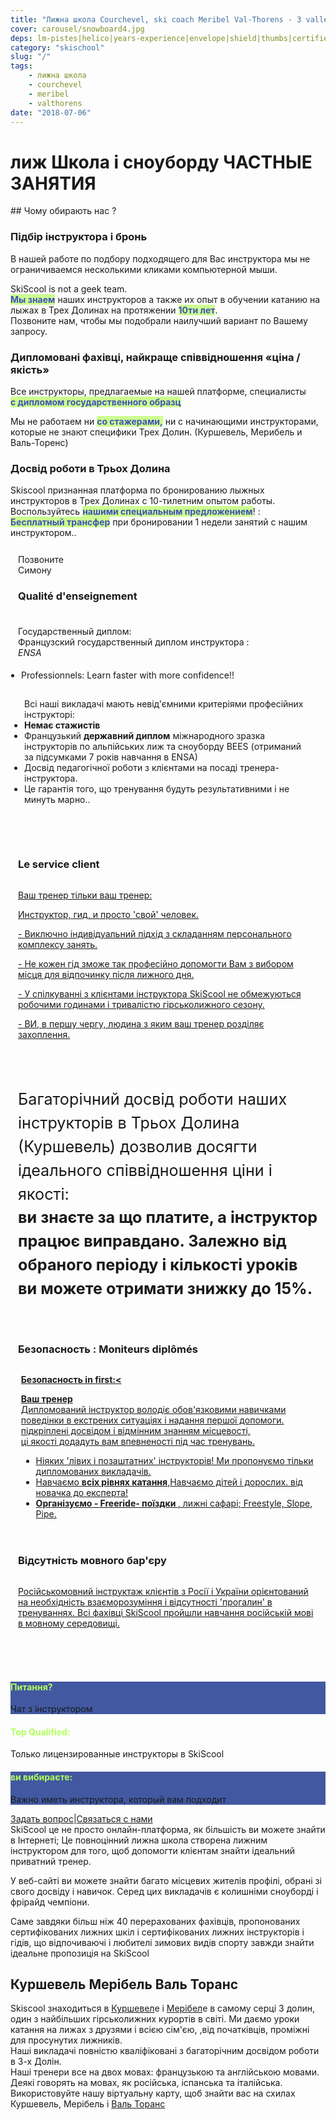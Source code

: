 ```yaml
---
title: "Лижна школа Courchevel, ski coach Meribel Val-Thorens - 3 valleys" 
cover: carousel/snowboard4.jpg
deps: lm-pistes|helico|years-experience|envelope|shield|thumbs|certified|guide
category: "skischool"
slug: "/"
tags:
    - лижна школа
    - courchevel
    - meribel
    - valthorens
date: "2018-07-06"
---
```


# лиж Школа і сноуборду ЧАСТНЫЕ ЗАНЯТИЯ

## Чому обирають нас ? 


<div class="md-grid md-cell--middle">
<div class="md-cell md-cell--4 md-cell--8-tablet">
<imgtest data="guide.png" height="75" width="200px" directory="pages" alt="Courchevel"></imgtest>
<div class="md-block-centered md-cell--6-tablet">
 <h3>Підбір інструктора і бронь</h3>
  <p>В нашей работе по подбору подходящего для Вас инструктора мы не ограничиваемся несколькими кликами компьютерной мыши.</p>
  <p>SkiScool is not a geek team.<br><b style="color:#3f51b5;background-color:#ccff90">Мы знаем</b>
  наших инструкторов а также их опыт в обучении катанию на лыжах в Трех Долинах на протяжении <b style="color:#3f51b5;background-color:#ccff90">10ти лет</b>. <br>
Позвоните нам, чтобы мы подобрали наилучший вариант по Вашему запросу.</p>
  </div>
</div>


<div class="md-cell md-cell--4 md-cell--8-tablet">
 <imgtest data="certified.png" height="75" width="200px" directory="pages" alt="moniteur de ski Courchevel"></imgtest>
 <div class="md-block-centered md-cell--6-tablet">
<h3>Дипломовані фахівці, найкраще співвідношення «ціна / якість»</h3>
 <p>Все инструкторы, предлагаемые на нашей платформе, 
специалисты <br><b style="color:#3f51b5;background-color:#ccff90">с дипломом государственного образц</b></p>
 <p>Мы не работаем ни <b style="color:#3f51b5;background-color:#ccff90">со стажерами,</b> ни с начинающими инструкторами, которые не знают специфики Трех Долин. (Куршевель, Мерибель и Валь-Торенс)</p>
</div>
</div>
 


<div class="md-cell md-cell--4 md-cell--8-tablet">
  <imgtest data="years-experience.png" height="75" width="200px" directory="pages" alt="Courchevel"></imgtest>
<div class="md-block-centered md-cell--6-tablet">
  <h3>Досвід роботи в Трьох Долина</h3> <p>Skiscool признанная платформа по бронированию лыжных инструкторов в Трех Долинах с 10-тилетним опытом работы.<br> Воспользуйтесь <b style="color:#3f51b5;background-color:#ccff90">нашими специальным предложением</b>! :<br> <b style="color:#3f51b5;background-color:#ccff90">Бесплатный трансфер</b> при бронировании 1 недели занятий с нашим инструктором..</p>
  </div>
  </div>
</div>


<div class="md-grid md-cell--middle" style="padding:12px;flex-flow: column wrap;">
 <div class="md-cell--middle" style="flex-direction: column;width: 120px;">Позвоните Симону<a href="tel:France+33675505209" class=" h2 black"><buttontest cls="btn-flat btn">
 <div class="mr1 fa-stack-big">
 <i class="fa fa-circle fa-stack-8x gray" style="color: rgb(178, 255, 89);"></i><i class="fa fa-phone fa-stack-4x navy"></i></div>
 </buttontest></a></div>



<div class="md-cell--middle" style="flex-direction: column; padding-bottom: 8%;">
<h3 style="margin-bottom: 5%;">Qualité d'enseignement</h3> 
<a title="Enseignement" style="display: flex; flex-direction: row;">
<imgtest data="certified.png" height="75" width="300px" directory="pages" alt="Courchevel"></imgtest>
<div>
 <p>Государственный диплом:  <br>Французский государственный диплом инструкторa :  <br>
<span classname="h6"><em>ENSA</em></span></p>
<ul style="padding: 5px;"><li>Professionnels: Learn faster with more confidence!!</li> </ul>
<ul style="padding: 10px;">Всі наші викладачі мають невід'ємними критеріями професійних інструкторі:
<li><b>Немає стажистів</b></li>
<li>Французький <b>державний диплом</b> міжнародного зразка інструкторів по альпійських лиж та сноуборду BEES (отриманий за підсумками 7 років навчання в ENSA)</li>
<li>Досвід педагогічної роботи з клієнтами на посаді тренерa-інструктора. </li>
<li>Це гарантія того, що тренування будуть результативними і не минуть марно..</li>
</div>
</a>
</div>


<div class="md-cell--middle" style="flex-direction: column; padding-bottom: 8%;">
<h3>Le service client</h3>
<a title="Notre Service" href="/L_ecole_de_ski/" style="display: flex; flex-direction: row;">
<div style="margin-right: 1%;">
<p>Ваш тренер тільки ваш тренер:</p>
<p> Инструктор, гид, и просто 'свой' человек.</p>
<p>- Виключно індивідуальний підхід з складанням персонального комплексу занять.</p>
<p> - Не кожен гід зможе так професійно допомогти Вам з вибором місця для відпочинку після лижного дня.</p>
<p> - У спілкуванні з клієнтами інструктора SkiScool не обмежуються робочими годинами і тривалістю гірськолижного сезону.</p>
<p>- ВИ, в першу чергу, людина з яким ваш тренер розділяє захоплення.</p>
</div>
<imgtest data="lm-pistes.jpg" height="75" width="300px" directory="pages" alt="service client"></imgtest>
</a>
</div> 



<div style="flex-direction: column;" class="md-cell--8 md-cell--middle">
<p style="font-size: 1.8em; line-height: 150%">
<i class="fa fa-quote-left"></i>
Багаторічний досвід роботи наших інструкторів в Трьох Долина (Куршевель) дозволив досягти ідеального співвідношення ціни і якості:<br>
<b>ви знаєте за що платите, а інструктор працює виправдано. Залежно від обраного періоду і кількості уроків ви можете отримати знижку до 15%.</b>
<i class="fa fa-quote-right"></i>
</p>
</div>



<div class="md-cell--middle" style="flex-direction: column;padding-top: 4%;padding-bottom: 4%;">
<h3>Безопасность : Moniteurs diplômés</h3>
<a title="Безопасность" href="/Chalets/" style="display: flex; flex-direction: row;">
<imgtest data="helico.jpg" height="75" width="300px" directory="pages" alt="Sécurité" coverclassname=""></imgtest>
<div style="margin-left: 1%;">
<p><b>Безопасность in first:<</b></p>
<p><b>Ваш тренер</b><br/>
Дипломований інструктор володіє обов'язковими навичками поведінки в екстрених ситуаціях і надання першої допомоги. <br/> підкріплені досвідом і відмінним знанням місцевості,<br/> ці якості додадуть вам впевненості під час тренувань.</p>
<ul>
<li>Ніяких 'лівих і позаштатних' інструкторів! Ми пропонуємо тільки дипломованих викладачів. </li>
<li>Навчаємо <b>всіх рівнях катання</b>,Навчаємо дітей і дорослих. від новачка до експерта!</li>
<li><b>Організуємо - Freeride- поїздки </b>, лижні сафарі; Freestyle, Slope, Pipe.</li>
</ul>
</div>
</a>
</div>


<div class="md-cell--middle" style="flex-direction: column;padding-bottom: 4%;">
<h3>Відсутність мовного бар'єру</h3>
<a title="Convivial coach" href="/Hotels/" style="display: flex; flex-direction: row;">
<div style="margin-right: 1%;">
<p>Російськомовний інструктаж клієнтів з Росії і України орієнтований на необхідність взаєморозуміння і відсутності 'прогалин' в тренуваннях. Всі фахівці SkiScool пройшли навчання російській мові в мовному середовищі.</p>
<imgtest data="years-experience.png" height="75" width="300px" directory="pages" alt="Courchevel"></imgtest>
</div>
</a>
</div>
</div>

<div style="flex-direction: column;padding-bottom: 4%;" class="md-grid md-cell md-cell--12">
<reactfb language="ru" newDivName="sel" appId="562112907171338" type="post" desc="moniteur de ski courchevel 1850 Dubai - courchevel"/></reactfb>
</div>


<div class="md-grid md-cell--middle">
<div id="questions" style="flex: 1;background-color: rgb(66, 88, 161); flex-direction: column;" class="md-paper md-paper--1 md-grid md-cell md-cell--4"><imgtest data="envelope.jpg" maxwidth="200px" class="boxshad rounded bg-white"  height="75" directory="pages" alt="Courchevel"></imgtest>
<h4 style="color: rgb(178, 255, 89);">Питання?</h4><p>Чат з інструктором</p></div>
 

<div id="topQualification" style="flex: 1; flex-direction: column;" class="md-paper md-paper--1 md-grid md-cell md-cell--4">
  <imgtest data="shield.png" maxwidth="200px" class="boxshad rounded bg-white"  height="75" directory="pages" alt="Courchevel"></imgtest>
<h4 style="color: rgb(178, 255, 89);">Top Qualified:</h4><p>Только лицензированные инструкторы в SkiScool</p></div>

<div id="thumbsUp" style="flex: 1; background-color: rgb(66, 88, 161);flex-direction: column;" class="md-paper md-paper--1 md-grid md-cell md-cell--4">
  <imgtest data="thumbs.jpg" maxwidth="200px" class="boxshad rounded bg-white"  height="75" directory="pages" alt="Courchevel"></imgtest>
<h4 style="color: rgb(178, 255, 89);">ви вибираєте:</h4>
<p>Важно иметь инструктора, который вам подходит</p>
</div>
</div>



<div style="justify-content: center;" class="md-paper md-paper--1 md-grid md-cell--middle md-cell--4">
<a class="emailrot silver" href="mailto:simon@skiscool.com?subject=question">Задать вопрос</a><span class="px2">|</span><a class="emailrot silver" href="mailto:simon@skiscool.com?subject=contact">Связаться с нами</a>
</div>


<div class="md-paper">
SkiScool це не просто онлайн-платформа, як більшість ви можете знайти в Інтернеті; Це повноцінний лижна школа створена лижним інструктором для того, щоб допомогти клієнтам знайти ідеальний приватний тренер.

У веб-сайті ви можете знайти багато місцевих жителів профілі, обрані зі свого досвіду і навичок. Серед цих викладачів є колишніми сноуборді і фрірайд чемпіони. 

Саме завдяки більш ніж 40 перерахованих фахівців, пропонованих сертифікованих лижних шкіл і сертифікованих лижних інструкторів і гідів, що відпочиваючі і любителі зимових видів спорту завжди знайти ідеальне пропозиція на SkiScool
</div>

## Куршевель Мерібель Валь Торанс

Skiscool знаходиться в <a href='карта/Courchevel' title='Куршевель'>Куршевел</a>е і <a href='карта/Meribel' title='Мерібель'>Мерібел</a>е в самому серці 3 долин, один з найбільших гірськолижних курортів в світі. Ми даємо уроки катання на лижах з друзями і всією сім'єю,  ,від початківців, проміжні для просунутих лижників.  
Наші викладачі повністю кваліфіковані з багаторічним досвідом роботи в 3-х Долін.  
Наші тренери все на двох мовах: французькою та англійською мовами. Деякі говорять на мовах, як російська, іспанська та італійська. 
Використовуйте нашу віртуальну карту, щоб знайти вас на схилах Куршевель, Мерібель і <a href='карта/Valthorens' title='Валь-Торанс'>Валь Торанс</a>
